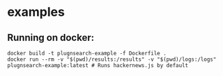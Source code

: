 # examples

## Running on docker:

```
docker build -t plugnsearch-example -f Dockerfile .
docker run --rm -v "$(pwd)/results:/results" -v "$(pwd)/logs:/logs" plugnsearch-example:latest # Runs hackernews.js by default
```
